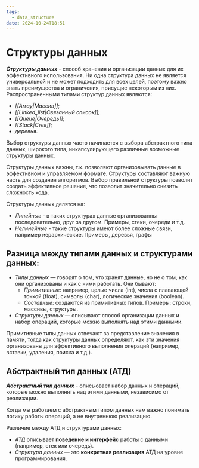 ```yaml
---
tags:
  - data_structure
date: 2024-10-24T18:51
---
```

# Структуры данных

***Структуры данных*** - способ хранения и организации данных для их эффективного использования. Ни одна структура данных не является универсальной и не может подходить для всех целей, поэтому важно знать преимущества и ограничения, присущие некоторым из них. Распространенными типами структур данных являются:

- _[[Array|Массив]]_;
- _[[Linked_list|Связанный список]]_;
- _[[Queue|Очередь]]_;
- _[[Stack|Стек]]_;
- _деревья_.

Выбор структуры данных часто начинается с выбора абстрактного типа данных, широкого типа, инкапсулирующего различные возможные структуры данных.

Структуры данных важны, т.к. позволяют организовывать данные в эффективном и управляемом формате. Структуры составляют важную часть для создания алгоритмов. Выбор правильной структуры позволит создать эффективное решение, что позволит значительно снизить сложность кода.

Структуры данных делятся на:

- _Линейные_ - в таких структурах данные организованны последовательно, друг за другом. Примеры, стеки, очереди и т.д.
- _Нелинейные_ - такие структуры имеют более сложные связи, например иерархические. Примеры, деревья, графы

## Разница между **типами данных** и **структурами данных**:

- _Типы данных_ — говорят о том, что хранят данные, но не о том, как они организованы и как с ними работать. Они бывают:
  - _Примитивные_: например, целые числа (int), числа с плавающей точкой (float), символы (char), логические значения (boolean).
  - _Составные_: создаются из примитивных типов. Примеры: строки, массивы, структуры.
- _Структуры данных_ — описывают способ организации данных и набор операций, которые можно выполнять над этими данными.

Примитивные типы данных отвечают за представление значения в памяти, тогда как структуры данных определяют, как эти значения организованы для эффективного выполнения операций (например, вставки, удаления, поиска и т.д.).

## Абстрактный тип данных (АТД)

***Абстрактный тип данных*** - описыовает набор данных и операций, которые можно выполнять над этими данными, независимо от реализации.

Когда мы работаем с абстрактным типом данных нам важно понимать логику работы операций, а не внутреннюю реализацию.

Различие между АТД и структурами данных:

- _АТД_ описывает **поведение и интерфейс** работы с данными (например, стек или очередь).
- _Структура данных_ — это **конкретная реализация** АТД на уровне программирования.

